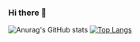 ### Hi there 👋

![Anurag's GitHub stats](https://github-readme-stats.vercel.app/api?username=villegascmarco&count_private=true&show_icons=true&theme=dark)
[![Top Langs](https://github-readme-stats.vercel.app/api/top-langs/?username=villegascmarco&layout=compact&theme=dark)](https://github.com/villegascmarco/github-readme-stats)


<!--
**villegascmarco/villegascmarco** is a ✨ _special_ ✨ repository because its `README.md` (this file) appears on your GitHub profile.

Here are some ideas to get you started:

- 🔭 I’m currently working on ...
- 🌱 I’m currently learning ...
- 👯 I’m looking to collaborate on ...
- 🤔 I’m looking for help with ...
- 💬 Ask me about ...
- 📫 How to reach me: ...
- 😄 Pronouns: ...
- ⚡ Fun fact: ...
-->
